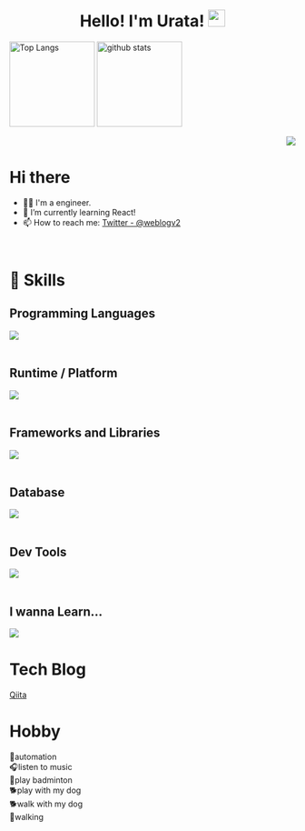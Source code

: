 <h1 align="center">
  Hello! I'm Urata!
  <img src="https://media.giphy.com/media/hvRJCLFzcasrR4ia7z/giphy.gif" width="30px" height="30px"/>
</h1>
<p align="left">
  <img alt="Top Langs" height="150px" src="https://github-readme-stats.vercel.app/api/top-langs/?username=hello-yuki0409&layout=compact&show_icons=true&theme=chartreuse-dark" />
  <img alt="github stats" height="150px" src="https://github-readme-stats.vercel.app/api?username=hello-yuki0409&theme=chartreuse-dark&show_icons=true" />
</p>
<!-- 1. GitHub usernameを変更 -->
<div align="right">
  <img src="https://komarev.com/ghpvc/?username=hello-yuki0409" />
</div>

<!-- 2. プロフィールや連絡先を変更 -->
# Hi there

- 🧑‍💻 I'm a engineer.
- 🌱 I’m currently learning React!
- 📫 How to reach me: [Twitter - @weblogv2](https://x.com/weblogv2)
<br>


<!-- 3. 好きな技術スタックに変更 -->
<!-- ライトモート：theme=light, ダークモート：theme=dark -->
<!-- アイコンの選択肢一覧：https://arc.net/l/quote/zizyykfh -->
# 🌱 Skills

## Programming Languages
<img src="https://skillicons.dev/icons?i=html,css,js,ts" /> <br /><br />

## Runtime / Platform
<img src="https://skillicons.dev/icons?i=nodejs" /> <br /><br />

## Frameworks and Libraries
<img src="https://skillicons.dev/icons?i=react,nextjs,jest,tailwind" /> <br /><br />

## Database
<img src="https://skillicons.dev/icons?i=supabase,firebase,prisma" /> <br /><br />

## Dev Tools
<img src="https://skillicons.dev/icons?i=npm,git,github,vercel,vscode,vite,wordpress" /> <br /><br />

## I wanna Learn...
<img src="https://skillicons.dev/icons?theme=dark&perline=7&i=python,go,rust,rails,django,fastapi,mongodb,aws,googlecloud,docker" />

# Tech Blog
[Qiita](https://qiita.com/Uyuki_0409)

# Hobby
🤖automation<br />
🎧listen to music<br />
🏸play badminton<br />
🐕play with my dog<br />
🐕walk with my dog<br />
👣walking
